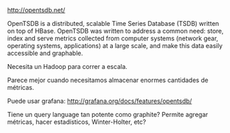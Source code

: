 http://opentsdb.net/

OpenTSDB is a distributed, scalable Time Series Database (TSDB) written on top of HBase. OpenTSDB was written to address a common need: store, index and serve metrics collected from computer systems (network gear, operating systems, applications) at a large scale, and make this data easily accessible and graphable.

Necesita un Hadoop para correr a escala.

Parece mejor cuando necesitamos almacenar enormes cantidades de métricas.


Puede usar grafana: http://grafana.org/docs/features/opentsdb/


Tiene un query language tan potente como graphite?
Permite agregar métricas, hacer estadísticos, Winter-Holter, etc?
